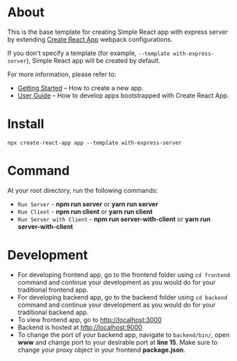 # About

This is the base template for creating Simple React app with express server by extending [Create React App](https://github.com/facebook/create-react-app) webpack configurations.

If you don't specify a template (for example, `--template with-express-server`), Simple React app will be created by default.

For more information, please refer to:

- [Getting Started](https://create-react-app.dev/docs/getting-started) – How to create a new app.
- [User Guide](https://create-react-app.dev) – How to develop apps bootstrapped with Create React App.

# Install
`npx create-react-app app --template with-express-server `

# Command
At your root directory, run the following commands:
- `Run Server` - <b>npm run server</b> or <b>yarn run server</b>
- `Run Client` - <b>npm run client</b> or <b>yarn run client</b>
- `Run Server with Client` - <b>npm run server-with-client</b> or <b>yarn run server-with-client</b>

# Development
- For developing frontend app, go to the frontend folder using `cd frontend` command and continue your development as you would do for your traditional frontend app.
- For developing backend app, go to the backend folder using `cd backend` command and continue your development as you would do for your traditional backend app.
- To view frontend app, go to [http://localhost:3000](http://localhost:3000)
- Backend is hosted at [http://localhost:9000](http://localhost:9000)
- To change the port of your backend app, navigate to `backend/bin/`, open <b>www</b> and change port to your desirable port at <b>line 15</b>. Make sure to change your proxy object in your frontend <b>package.json</b>.
